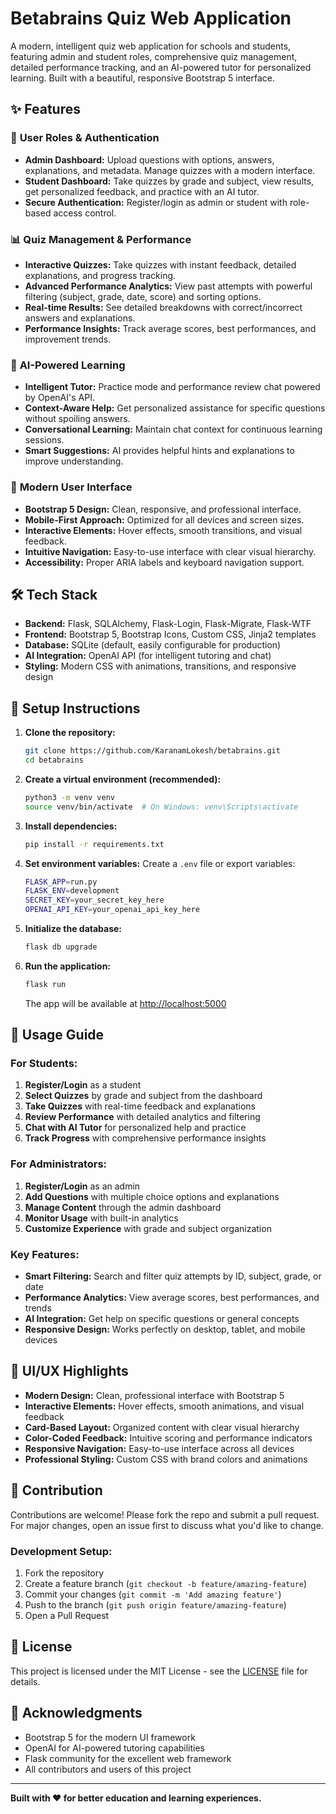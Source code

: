 # Betabrains Quiz Web Application

A modern, intelligent quiz web application for schools and students, featuring admin and student roles, comprehensive quiz management, detailed performance tracking, and an AI-powered tutor for personalized learning. Built with a beautiful, responsive Bootstrap 5 interface.

## ✨ Features

### 🎯 **User Roles & Authentication**
- **Admin Dashboard:** Upload questions with options, answers, explanations, and metadata. Manage quizzes with a modern interface.
- **Student Dashboard:** Take quizzes by grade and subject, view results, get personalized feedback, and practice with an AI tutor.
- **Secure Authentication:** Register/login as admin or student with role-based access control.

### 📊 **Quiz Management & Performance**
- **Interactive Quizzes:** Take quizzes with instant feedback, detailed explanations, and progress tracking.
- **Advanced Performance Analytics:** View past attempts with powerful filtering (subject, grade, date, score) and sorting options.
- **Real-time Results:** See detailed breakdowns with correct/incorrect answers and explanations.
- **Performance Insights:** Track average scores, best performances, and improvement trends.

### 🤖 **AI-Powered Learning**
- **Intelligent Tutor:** Practice mode and performance review chat powered by OpenAI's API.
- **Context-Aware Help:** Get personalized assistance for specific questions without spoiling answers.
- **Conversational Learning:** Maintain chat context for continuous learning sessions.
- **Smart Suggestions:** AI provides helpful hints and explanations to improve understanding.

### 🎨 **Modern User Interface**
- **Bootstrap 5 Design:** Clean, responsive, and professional interface.
- **Mobile-First Approach:** Optimized for all devices and screen sizes.
- **Interactive Elements:** Hover effects, smooth transitions, and visual feedback.
- **Intuitive Navigation:** Easy-to-use interface with clear visual hierarchy.
- **Accessibility:** Proper ARIA labels and keyboard navigation support.

## 🛠️ Tech Stack

- **Backend:** Flask, SQLAlchemy, Flask-Login, Flask-Migrate, Flask-WTF
- **Frontend:** Bootstrap 5, Bootstrap Icons, Custom CSS, Jinja2 templates
- **Database:** SQLite (default, easily configurable for production)
- **AI Integration:** OpenAI API (for intelligent tutoring and chat)
- **Styling:** Modern CSS with animations, transitions, and responsive design

## 🚀 Setup Instructions

1. **Clone the repository:**
   ```bash
   git clone https://github.com/KaranamLokesh/betabrains.git
   cd betabrains
   ```

2. **Create a virtual environment (recommended):**
   ```bash
   python3 -m venv venv
   source venv/bin/activate  # On Windows: venv\Scripts\activate
   ```

3. **Install dependencies:**
   ```bash
   pip install -r requirements.txt
   ```

4. **Set environment variables:**
   Create a `.env` file or export variables:
   ```bash
   FLASK_APP=run.py
   FLASK_ENV=development
   SECRET_KEY=your_secret_key_here
   OPENAI_API_KEY=your_openai_api_key_here
   ```

5. **Initialize the database:**
   ```bash
   flask db upgrade
   ```

6. **Run the application:**
   ```bash
   flask run
   ```
   The app will be available at [http://localhost:5000](http://localhost:5000)

## 📖 Usage Guide

### **For Students:**
1. **Register/Login** as a student
2. **Select Quizzes** by grade and subject from the dashboard
3. **Take Quizzes** with real-time feedback and explanations
4. **Review Performance** with detailed analytics and filtering
5. **Chat with AI Tutor** for personalized help and practice
6. **Track Progress** with comprehensive performance insights

### **For Administrators:**
1. **Register/Login** as an admin
2. **Add Questions** with multiple choice options and explanations
3. **Manage Content** through the admin dashboard
4. **Monitor Usage** with built-in analytics
5. **Customize Experience** with grade and subject organization

### **Key Features:**
- **Smart Filtering:** Search and filter quiz attempts by ID, subject, grade, or date
- **Performance Analytics:** View average scores, best performances, and trends
- **AI Integration:** Get help on specific questions or general concepts
- **Responsive Design:** Works perfectly on desktop, tablet, and mobile devices

## 🎨 UI/UX Highlights

- **Modern Design:** Clean, professional interface with Bootstrap 5
- **Interactive Elements:** Hover effects, smooth animations, and visual feedback
- **Card-Based Layout:** Organized content with clear visual hierarchy
- **Color-Coded Feedback:** Intuitive scoring and performance indicators
- **Responsive Navigation:** Easy-to-use interface across all devices
- **Professional Styling:** Custom CSS with brand colors and animations

## 🤝 Contribution

Contributions are welcome! Please fork the repo and submit a pull request. For major changes, open an issue first to discuss what you'd like to change.

### **Development Setup:**
1. Fork the repository
2. Create a feature branch (`git checkout -b feature/amazing-feature`)
3. Commit your changes (`git commit -m 'Add amazing feature'`)
4. Push to the branch (`git push origin feature/amazing-feature`)
5. Open a Pull Request

## 📄 License

This project is licensed under the MIT License - see the [LICENSE](LICENSE) file for details.

## 🙏 Acknowledgments

- Bootstrap 5 for the modern UI framework
- OpenAI for AI-powered tutoring capabilities
- Flask community for the excellent web framework
- All contributors and users of this project

---

**Built with ❤️ for better education and learning experiences.**